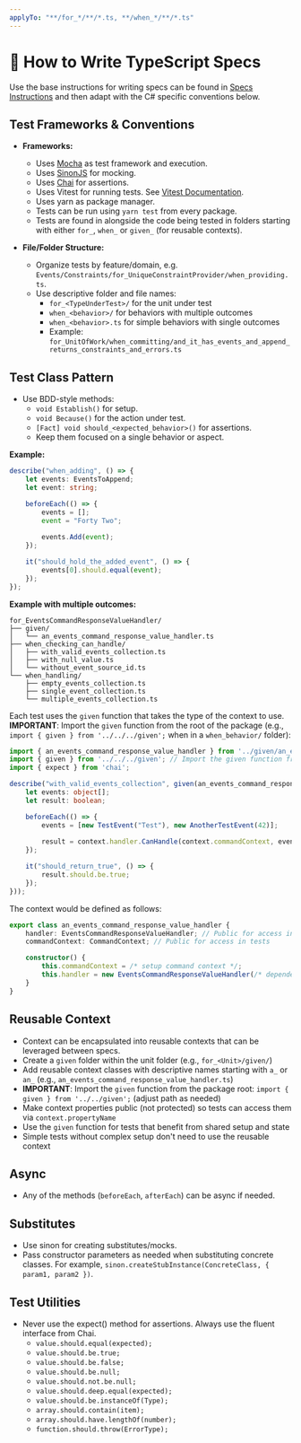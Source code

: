 ```yaml
---
applyTo: "**/for_*/**/*.ts, **/when_*/**/*.ts"
---
```


# 🧪 How to Write TypeScript Specs

Use the base instructions for writing specs can be found in [Specs Instructions](./specs.instructions.md) and
then adapt with the C# specific conventions below.

## Test Frameworks & Conventions

- **Frameworks:**
  - Uses [Mocha](https://mochajs.org) as test framework and execution.
  - Uses [SinonJS](https://sinonjs.org) for mocking.
  - Uses [Chai](https://www.chaijs.com) for assertions.
  - Uses Vitest for running tests. See [Vitest Documentation](https://vitest.dev/).
  - Uses yarn as package manager.
  - Tests can be run using `yarn test` from every package.
  - Tests are found in alongside the code being tested in folders starting with either `for_`, `when_` or `given_` (for reusable contexts).

- **File/Folder Structure:**
  - Organize tests by feature/domain, e.g. `Events/Constraints/for_UniqueConstraintProvider/when_providing.ts`.
  - Use descriptive folder and file names:
    - `for_<TypeUnderTest>/` for the unit under test
    - `when_<behavior>/` for behaviors with multiple outcomes
    - `when_<behavior>.ts` for simple behaviors with single outcomes
    - Example: `for_UnitOfWork/when_committing/and_it_has_events_and_append_returns_constraints_and_errors.ts`

## Test Class Pattern

- Use BDD-style methods:
  - `void Establish()` for setup.
  - `void Because()` for the action under test.
  - `[Fact] void should_<expected_behavior>()` for assertions.
  - Keep them focused on a single behavior or aspect.

**Example:**

```typescript
describe("when_adding", () => {
    let events: EventsToAppend;
    let event: string;

    beforeEach(() => {
        events = [];
        event = "Forty Two";
    
        events.Add(event);
    });

    it("should_hold_the_added_event", () => {
        events[0].should.equal(event);
    });
});
```

**Example with multiple outcomes:**

```
for_EventsCommandResponseValueHandler/
├── given/
│   └── an_events_command_response_value_handler.ts
├── when_checking_can_handle/
│   ├── with_valid_events_collection.ts
│   ├── with_null_value.ts
│   └── without_event_source_id.ts
└── when_handling/
    ├── empty_events_collection.ts
    ├── single_event_collection.ts
    └── multiple_events_collection.ts
```

Each test uses the `given` function that takes the type of the context to use. **IMPORTANT**: Import the `given` function from the root of the package (e.g., `import { given } from '../../../given';` when in a `when_behavior/` folder):

```typescript
import { an_events_command_response_value_handler } from '../given/an_events_command_response_value_handler';
import { given } from '../../../given'; // Import the given function from the package root
import { expect } from 'chai';

describe("with_valid_events_collection", given(an_events_command_response_value_handler, context => {
    let events: object[];
    let result: boolean;

    beforeEach(() => {
        events = [new TestEvent("Test"), new AnotherTestEvent(42)];
    
        result = context.handler.CanHandle(context.commandContext, events);
    });

    it("should_return_true", () => {
        result.should.be.true;
    });
}));
```

The context would be defined as follows:

```typescript
export class an_events_command_response_value_handler {
    handler: EventsCommandResponseValueHandler; // Public for access in tests
    commandContext: CommandContext; // Public for access in tests

    constructor() {
        this.commandContext = /* setup command context */;
        this.handler = new EventsCommandResponseValueHandler(/* dependencies */);
    }
}
```

## Reusable Context

- Context can be encapsulated into reusable contexts that can be leveraged between specs.
- Create a `given` folder within the unit folder (e.g., `for_<Unit>/given/`)
- Add reusable context classes with descriptive names starting with `a_` or `an_` (e.g., `an_events_command_response_value_handler.ts`)
- **IMPORTANT**: Import the `given` function from the package root: `import { given } from '../../given';` (adjust path as needed)
- Make context properties public (not protected) so tests can access them via `context.propertyName`
- Use the `given` function for tests that benefit from shared setup and state
- Simple tests without complex setup don't need to use the reusable context

## Async

- Any of the methods (`beforeEach`, `afterEach`) can be async if needed.

## Substitutes

- Use sinon for creating substitutes/mocks.
- Pass constructor parameters as needed when substituting concrete classes. For example, `sinon.createStubInstance(ConcreteClass, { param1, param2 })`.

## Test Utilities

- Never use the expect() method for assertions. Always use the fluent interface from Chai.
    - `value.should.equal(expected);`
    - `value.should.be.true;`
    - `value.should.be.false;`
    - `value.should.be.null;`
    - `value.should.not.be.null;`
    - `value.should.deep.equal(expected);`
    - `value.should.be.instanceOf(Type);`
    - `array.should.contain(item);`
    - `array.should.have.lengthOf(number);`
    - `function.should.throw(ErrorType);`
